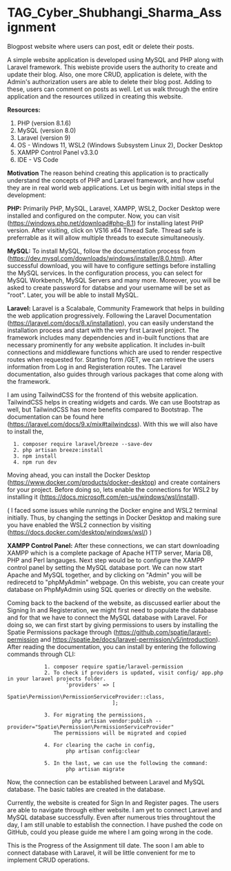 # TAG_Cyber_Shubhangi_Sharma_Assignment
Blogpost website where users can post, edit or delete their posts. 

A simple website application is developed using MySQL and PHP along with Laravel framework. This webiste provide users the authority to create and update their blog. Also, one more CRUD, application is delete, with the Admin's authorization users are able to delete their blog post. Adding to these, users can comment on posts as well. Let us walk through the entire application and the resources utilized in creating this website. 

**Resources:**
1. PHP (version 8.1.6)
2. MySQL (version 8.0)
3. Laravel (version 9)
4. OS - Windows 11, WSL2 (Windows Subsystem Linux 2), Docker Desktop
5. XAMPP Control Panel v3.3.0
6. IDE - VS Code


**Motivation**
The reason behind creating this application is to practically understand the concepts of PHP and Laravel framework, and how useful they are in real world web applications. Let us begin with initial steps in the development: 


**PHP:**
Primarily PHP, MySQL, Laravel, XAMPP, WSL2, Docker Desktop were installed and configured on the computer. Now, you can visit (https://windows.php.net/download#php-8.1) for installing latest PHP version. After visiting, click on VS16 x64 Thread Safe. Thread safe is preferrable as it will allow multiple threads to execute simultaneously. 

**MySQL:**
To install MySQL, follow the documentation process from (https://dev.mysql.com/downloads/windows/installer/8.0.html). After successful download, you will have to configure settings before installing the MySQL services. In the configuration process, you can select for MySQL Workbench, MySQL Servers and many more. Moreover, you will be asked to create password for databse and your username will be set as "root". Later, you will be able to install MySQL.


**Laravel:**
Laravel is a Scalabale, Community Framework that helps in building the web application progressively. Following the Laravel Documentation (https://laravel.com/docs/8.x/installation), you can easily understand the installation process and start with the very first Laravel project. The framework includes many dependencies and in-built functions that are necessary prominently for any website application. It includes in-built connections and middleware functions which are used to render respective routes when requested for. Starting form /GET, we can retrieve the users information from Log in and Registeration routes. The Laravel documentation, also guides through various packages that come along with the framework. 

I am using TailwindCSS for the frontend of this website application. TailwindCSS helps in creating widgets and cards. We can use Bootstrap as well, but TailwindCSS has more benefits compared to Bootstrap. The documentation can be found here (https://laravel.com/docs/9.x/mix#tailwindcss). With this we will also have to install the,


      1. composer require laravel/breeze --save-dev 
      2. php artisan breeze:install
      3. npm install
      4. npm run dev


Moving ahead, you can install the Docker Desktop (https://www.docker.com/products/docker-desktop) and create containers for your project. Before doing so, lets enable the connections for WSL2 by installing it (https://docs.microsoft.com/en-us/windows/wsl/install). 

( I faced some issues while running the Docker engine and WSL2 terminal initially. Thus, by changing the settings in Docker Desktop and making sure you have enabled the WSL2 connection by visiting (https://docs.docker.com/desktop/windows/wsl/) ) 


**XAMPP Control Panel:**
After these connections, we can start downloading XAMPP which is a complete package of Apache HTTP server, Maria DB, PHP and Perl langauges. Next step would be to configure the XAMPP control panel by setting the MySQL database port. We can now start Apache and MySQL together, and by clicking on "Admin" you will be redirecetd to "phpMyAdmin" webpage. On this webiste, you can create your database on PhpMyAdmin using SQL queries or directly on the website. 


Coming back to the backend of the website, as discussed earlier about the Signing In and Registeration, we might first need to populate the database and for that we have to connect the MySQL database with Laravel. For doing so, we can first start by giving permissions to users by installing the Spatie Permissions package through (https://github.com/spatie/laravel-permission and https://spatie.be/docs/laravel-permission/v5/introduction). After reading the documentation, you can install by entering the following commands through CLI:
                
                
                1. composer require spatie/laravel-permission
                2. To check if providers is updated, visit config/ app.php in your laravel projects folder. 
                       'providers' => [
                                          Spatie\Permission\PermissionServiceProvider::class,
                                      ];
                                      
                3. For migrating the permissions,
                         php artisan vendor:publish --provider="Spatie\Permission\PermissionServiceProvider"
                   The permissions will be migrated and copied
                   
                4. For clearing the cache in config,
                       php artisan config:clear
                       
                5. In the last, we can use the following the command:
                       php artisan migrate
 
 Now, the connection can be established between Laravel and MySQL database. The basic tables are created in the database. 
 
 
Currently, the website is created for Sign In and Register pages. The users are able to navigate through either website. I am yet to connect Laravel and MySQL database successfully. Even after numerous tries throughtout the day, I am still unable to establish the connection. I have pushed the code on GitHub, could you please guide me where I am going wrong in the code. 

This is the Progress of the Assignment till date. The soon I am able to connect database with Laravel, it will be little convenient for me to implement CRUD operations.  





